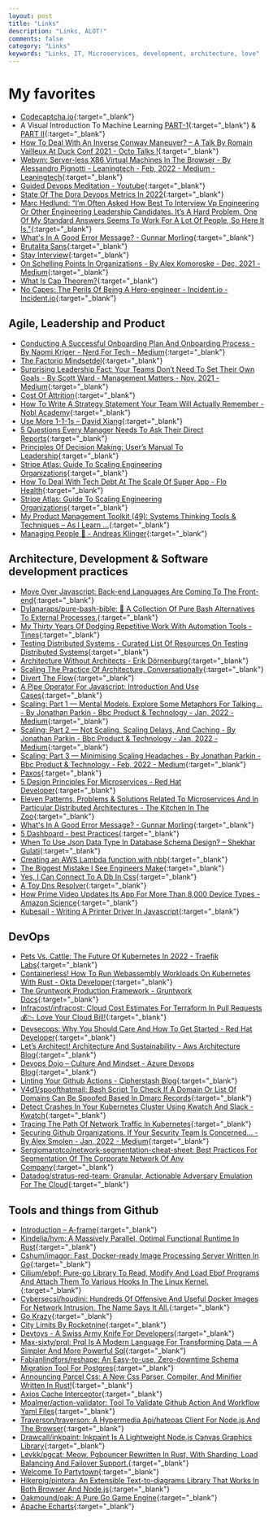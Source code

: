 ```yaml
---
layout: post
title: "Links"
description: "Links, ALOT!"
comments: false
category: "Links"
keywords: "Links, IT, Microservices, development, architecture, love"
---
```

<!-- markdownlint-disable MD033 MD020 MD025-->
# My favorites<a name="favorites"></a>

- [Codecaptcha.io](https://www.codecaptcha.io/){:target="_blank"}
- A Visual Introduction To Machine Learning [PART-1](http://www.r2d3.us/visual-intro-to-machine-learning-part-1/){:target="_blank"} & [PART II](http://www.r2d3.us/visual-intro-to-machine-learning-part-2/){:target="_blank"}
- [How To Deal With An Inverse Conway Maneuver? – A Talk By Romain Vailleux At Duck Conf 2021 - Octo Talks !](https://blog.octo.com/how-to-deal-with-an-inverse-conway-maneuver-a-talk-by-romain-vailleux-at-duck-conf-2021/){:target="_blank"}
- [Webvm: Server-less X86 Virtual Machines In The Browser - By Alessandro Pignotti - Leaningtech - Feb, 2022 - Medium - Leaningtech](https://medium.com/leaningtech/webvm-client-side-x86-virtual-machines-in-the-browser-40a60170b361){:target="_blank"}
- [Guided Devops Meditation - Youtube](https://www.youtube.com/watch?v=epcbx5HkCbM){:target="_blank"}
- [State Of The Dora Devops Metrics In 2022](https://isthisit.nz/posts/2022/state-of-the-dora-devops-metrics/){:target="_blank"}
- [Marc Hedlund: "I’m Often Asked How Best To Interview Vp Engineering Or Other Engineering Leadership Candidates. It’s A Hard Problem. One Of My Standard Answers Seems To Work For A Lot Of People, So Here It Is."](https://twitter.com/marcprecipice/status/1479731951162380288){:target="_blank"}
- [What's In A Good Error Message? - Gunnar Morling](https://www.morling.dev/blog/whats-in-a-good-error-message/){:target="_blank"}
- [Brutalita Sans](https://brutalita.com/){:target="_blank"}
- [Stay Interview](https://www.protocol.com/workplace/stay-interview-relay-payments-retention){:target="_blank"}
- [On Schelling Points In Organizations - By Alex Komoroske - Dec, 2021 - Medium](https://medium.com/@komorama/on-schelling-points-in-organizations-e90647cdd81b){:target="_blank"}
- [What Is Cap Theorem?](https://softwaremill.com/what-is-cap-theorem/){:target="_blank"}
- [No Capes: The Perils Of Being A Hero-engineer - Incident.io - Incident.io](https://incident.io/blog/no-capes){:target="_blank"}

## Agile, Leadership and Product<a name="agile"></a>

- [Conducting A Successful Onboarding Plan And Onboarding Process - By Naomi Kriger - Nerd For Tech - Medium](https://medium.com/nerd-for-tech/conducting-a-successful-onboarding-plan-and-onboarding-process-6ec1b01ec2ae){:target="_blank"}
- [The Factorio Mindsetdel](https://www.thediff.co/p/the-factorio-mindset){:target="_blank"}
- [Surprising Leadership Fact: Your Teams Don’t Need To Set Their Own Goals - By Scott Ward - Management Matters - Nov, 2021 - Medium](https://medium.com/management-matters/surprising-leadership-fact-your-teams-dont-need-to-set-their-own-goals-2e8656236030){:target="_blank"}
- [Cost Of Attrition](https://benjiweber.co.uk/blog/2022/01/12/cost-of-attrition/){:target="_blank"}
- [How To Write A Strategy Statement Your Team Will Actually Remember - Nobl Academy](https://academy.nobl.io/how-to-write-a-strategy-your-team-will-remember/){:target="_blank"}
- [Use More 1-1-1s – David Xiang](https://davidxiang.com/2021/12/30/use-more-1-1-1s/){:target="_blank"}
- [5 Questions Every Manager Needs To Ask Their Direct Reports](https://hbr.org/2022/01/5-questions-every-manager-needs-to-ask-their-direct-reports?deliveryName=DM174434){:target="_blank"}
- [Principles Of Decision Making: User’s Manual To Leadership](https://codingsans.com/blog/principles-of-decision-making){:target="_blank"}
- [Stripe Atlas: Guide To Scaling Engineering Organizations](https://stripe.com/en-dk/atlas/guides/scaling-eng){:target="_blank"}
- [How To Deal With Tech Debt At The Scale Of Super App - Flo Health](https://medium.com/flo-health/how-to-deal-with-tech-debt-at-the-scale-of-super-app-90da136d576d){:target="_blank"}
- [Stripe Atlas: Guide To Scaling Engineering Organizations](https://stripe.com/en-dk/atlas/guides/scaling-eng){:target="_blank"}
- [My Product Management Toolkit (49): Systems Thinking Tools & Techniques – As I Learn …](https://marcabraham.com/2022/02/13/my-product-management-toolkit-49-system-thinking-tools-techniques/){:target="_blank"}
- [Managing People 🤯 - Andreas Klinger](https://klinger.io/posts/managing-people-%F0%9F%A4%AF){:target="_blank"}

## Architecture, Development & Software development practices <a name="development"></a>

- [Move Over Javascript: Back-end Languages Are Coming To The Front-end](https://github.com/readme/featured/server-side-languages-for-front-end){:target="_blank"}
- [Dylanaraps/pure-bash-bible: 📖 A Collection Of Pure Bash Alternatives To External Processes.](https://github.com/dylanaraps/pure-bash-bible){:target="_blank"}
- [My Thirty Years Of Dodging Repetitive Work With Automation Tools - Tines](https://www.tines.com/blog/my-thirty-years-of-dodging-repetitive-work-with-automation-tools){:target="_blank"}
- [Testing Distributed Systems - Curated List Of Resources On Testing Distributed Systems](https://asatarin.github.io/testing-distributed-systems/){:target="_blank"}
- [Architecture Without Architects - Erik Dörnenburg](https://www.youtube.com/watch?v=qVyt3qQ_7TA){:target="_blank"}
- [Scaling The Practice Of Architecture, Conversationally](https://martinfowler.com/articles/scaling-architecture-conversationally.html){:target="_blank"}
- [Divert The Flow](https://martinfowler.com/articles/patterns-legacy-displacement/divert-the-flow.html){:target="_blank"}
- [A Pipe Operator For Javascript: Introduction And Use Cases](https://2ality.com/2022/01/pipe-operator.html){:target="_blank"}
- [Scaling: Part 1 — Mental Models. Explore Some Metaphors For Talking… - By Jonathan Parkin - Bbc Product & Technology - Jan, 2022 - Medium](https://medium.com/bbc-design-engineering/scaling-part-1-mental-models-1b1945bd462f){:target="_blank"}
- [Scaling: Part 2 — Not Scaling, Scaling Delays, And Caching - By Jonathan Parkin - Bbc Product & Technology - Jan, 2022 - Medium](https://medium.com/bbc-design-engineering/scaling-part-2-not-scaling-scaling-delays-and-caching-ba9b49d57709){:target="_blank"}
- [Scaling: Part 3 — Minimising Scaling Headaches - By Jonathan Parkin - Bbc Product & Technology - Feb, 2022 - Medium](https://medium.com/bbc-design-engineering/scaling-part-3-minimising-scaling-headaches-774664bee539){:target="_blank"}
- [Paxos](https://martinfowler.com/articles/patterns-of-distributed-systems/paxos.html){:target="_blank"}
- [5 Design Principles For Microservices - Red Hat Developer](https://developers.redhat.com/articles/2022/01/11/5-design-principles-microservices#five_design_principles_for_microservices){:target="_blank"}
- [Eleven Patterns, Problems & Solutions Related To Microservices And In Particular Distributed Architectures - The Kitchen In The Zoo](http://blog.maxant.co.uk/pebble/2021/05/24/1621878436189.html){:target="_blank"}
- [What's In A Good Error Message? - Gunnar Morling](https://www.morling.dev/blog/whats-in-a-good-error-message/){:target="_blank"}
- [5 Dashboard - best Practices](https://www.influxdata.com/blog/5-dashboard-design-best-practices/){:target="_blank"}
- [When To Use Json Data Type In Database Schema Design? – Shekhar Gulati](https://shekhargulati.com/2022/01/08/when-to-use-json-data-type-in-database-schema-design/){:target="_blank"}
- [Creating an AWS Lambda function with nbb](https://blog.michielborkent.nl/aws-lambda-nbb.html){:target="_blank"}
- [The Biggest Mistake I See Engineers Make](https://www.thezbook.com/the-biggest-mistake-i-see-engineers-make/){:target="_blank"}
- [Yes, I Can Connect To A Db In Css](https://www.leemeichin.com/posts/yes-i-can-connect-to-a-db-in-css.html){:target="_blank"}
- [A Toy Dns Resolver](https://jvns.ca/blog/2022/02/01/a-dns-resolver-in-80-lines-of-go/){:target="_blank"}
- [How Prime Video Updates Its App For More Than 8,000 Device Types - Amazon Science](https://www.amazon.science/blog/how-prime-video-updates-its-app-for-more-than-8-000-device-types){:target="_blank"}
- [Kubesail - Writing A Printer Driver In Javascript](https://kubesail.com/blog/2022-02-01-printer-driver-in-javascript){:target="_blank"}

## DevOps<a name="devops"></a>

- [Pets Vs. Cattle: The Future Of Kubernetes In 2022 - Traefik Labs](https://traefik.io/blog/pets-vs-cattle-the-future-of-kubernetes-in-2022/){:target="_blank"}
- [Containerless! How To Run Webassembly Workloads On Kubernetes With Rust - Okta Developer](https://developer.okta.com/blog/2022/01/28/webassembly-on-kubernetes-with-rust){:target="_blank"}
- [The Gruntwork Production Framework - Gruntwork Docs](https://docs.gruntwork.io/guides/production-framework/){:target="_blank"}
- [Infracost/infracost: Cloud Cost Estimates For Terraform In Pull Requests💰📉 Love Your Cloud Bill!](https://github.com/infracost/infracost){:target="_blank"}
- [Devsecops: Why You Should Care And How To Get Started - Red Hat Developer](https://developers.redhat.com/articles/2022/01/27/devsecops-why-you-should-care-and-how-get-started#){:target="_blank"}
- [Let’s Architect! Architecture And Sustainability - Aws Architecture Blog](https://aws.amazon.com/blogs/architecture/lets-architect-1-architecture-and-sustainability/){:target="_blank"}
- [Devops Dojo – Culture And Mindset - Azure Devops Blog](https://devblogs.microsoft.com/devops/devops-dojo-culture-and-mindset/?WT.mc_id=DOP-MVP-4025064){:target="_blank"}
- [Linting Your Github Actions - Cipherstash Blog](https://cipherstash.com/blog/2021-11-25-linting-your-github-actions){:target="_blank"}
- [V4d1/spoofthatmail: Bash Script To Check If A Domain Or List Of Domains Can Be Spoofed Based In Dmarc Records](https://github.com/v4d1/SpoofThatMail){:target="_blank"}
- [Detect Crashes In Your Kubernetes Cluster Using Kwatch And Slack - Kwatch](https://kwatch.dev/blog/detect-crashes-in-your-cluster-using-kwatch-and-slack){:target="_blank"}
- [Tracing The Path Of Network Traffic In Kubernetes](https://learnk8s.io/kubernetes-network-packets){:target="_blank"}
- [Securing Github Organizations. If Your Security Team Is Concerned… - By Alex Smolen - Jan, 2022 - Medium](https://alsmola.medium.com/securing-github-organizations-9c33c850638){:target="_blank"}
- [Sergiomarotco/network-segmentation-cheat-sheet: Best Practices For Segmentation Of The Corporate Network Of Any Company](https://github.com/sergiomarotco/Network-segmentation-cheat-sheet){:target="_blank"}
- [Datadog/stratus-red-team: Granular, Actionable Adversary Emulation For The Cloud](https://github.com/DataDog/stratus-red-team){:target="_blank"}

## Tools and things from Github <a name="tools"></a>

- [Introduction – A-frame](https://aframe.io/docs/1.3.0/introduction/){:target="_blank"}
- [Kindelia/hvm: A Massively Parallel, Optimal Functional Runtime In Rust](https://github.com/Kindelia/HVM){:target="_blank"}
- [Cshum/imagor: Fast, Docker-ready Image Processing Server Written In Go](https://github.com/cshum/imagor){:target="_blank"}
- [Cilium/ebpf: Pure-go Library To Read, Modify And Load Ebpf Programs And Attach Them To Various Hooks In The Linux Kernel.](https://github.com/cilium/ebpf){:target="_blank"}
- [Cybersecsi/houdini: Hundreds Of Offensive And Useful Docker Images For Network Intrusion. The Name Says It All.](https://github.com/cybersecsi/HOUDINI){:target="_blank"}
- [Go Krazy](https://gokrazy.org/showcase/){:target="_blank"}
- [City Limits By Rocketnine](https://rocketnine.itch.io/citylimits){:target="_blank"}
- [Devtoys - A Swiss Army Knife For Developers](https://devtoys.app/){:target="_blank"}
- [Max-sixty/prql: Prql Is A Modern Language For Transforming Data — A Simpler And More Powerful Sql](https://github.com/max-sixty/prql){:target="_blank"}
- [Fabianlindfors/reshape: An Easy-to-use, Zero-downtime Schema Migration Tool For Postgres](https://github.com/fabianlindfors/reshape){:target="_blank"}
- [Announcing Parcel Css: A New Css Parser, Compiler, And Minifier Written In Rust!](https://parceljs.org/blog/parcel-css/){:target="_blank"}
- [Axios Cache Interceptor](https://axios-cache-interceptor.js.org/#/){:target="_blank"}
- [Mpalmer/action-validator: Tool To Validate Github Action And Workflow Yaml Files](https://github.com/mpalmer/action-validator){:target="_blank"}
- [Traverson/traverson: A Hypermedia Api/hateoas Client For Node.js And The Browser](https://github.com/traverson/traverson){:target="_blank"}
- [Drawcall/inkpaint: Inkpaint Is A Lightweight Node.js Canvas Graphics Library](https://github.com/drawcall/inkpaint){:target="_blank"}
- [Levkk/pgcat: Meow. Pgbouncer Rewritten In Rust, With Sharding, Load Balancing And Failover Support.](https://github.com/levkk/pgcat){:target="_blank"}
- [Welcome To Partytown](https://partytown.builder.io/){:target="_blank"}
- [Hikerpig/pintora: An Extensible Text-to-diagrams Library That Works In Both Browser And Node.js](https://github.com/hikerpig/pintora){:target="_blank"}
- [Oakmound/oak: A Pure Go Game Engine](https://github.com/oakmound/oak){:target="_blank"}
- [Apache Echarts](https://echarts.apache.org/en/index.html){:target="_blank"}